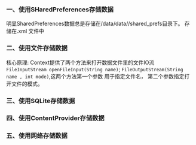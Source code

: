 ### 一、使用SHaredPreferences存储数据

明显SharedPreferences数据总是存储在/data/data/<package name>/shared_prefs目录下。 存储在.xml 文件中
    
### 二、使用文件存储数据

核心原理: Context提供了两个方法来打开数据文件里的文件IO流 
    `FileInputStream openFileInput(String name)`; 
    `FileOutputStream(String name , int mode)`,这两个方法第一个参数 用于指定文件名，
    第二个参数指定打开文件的模式。
    
### 三、使用SQLite存储数据

### 四、使用ContentProvider存储数据

### 五、使用网络存储数据